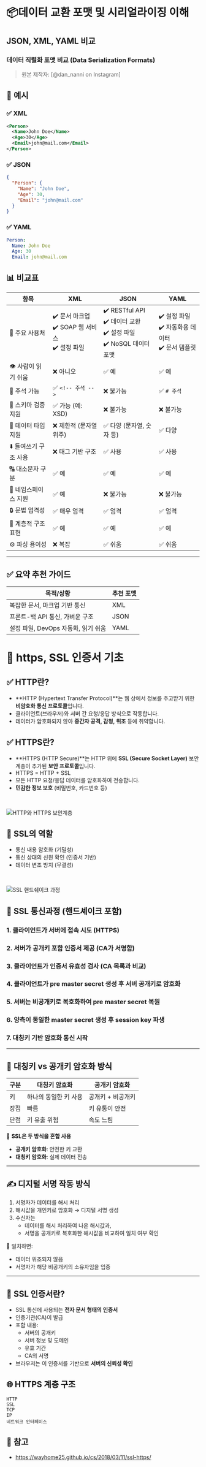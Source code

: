 # 📦데이터 교환 포맷 및 시리얼라이징 이해
##  JSON, XML, YAML 비교
###  데이터 직렬화 포맷 비교 (Data Serialization Formats)

> 원본 제작자: [@dan_nanni on Instagram]



## 🔹 예시

### ✅ XML
```xml
<Person>
  <Name>John Doe</Name>
  <Age>30</Age>
  <Email>john@mail.com</Email>
</Person>
```

### ✅ JSON
```json
{
  "Person": {
    "Name": "John Doe",
    "Age": 30,
    "Email": "john@mail.com"
  }
}
```

### ✅ YAML
```yaml
Person:
  Name: John Doe
  Age: 30
  Email: john@mail.com
```



## 📊 비교표

| 항목                     | XML                               | JSON                              | YAML                              |
|--------------------------|------------------------------------|-----------------------------------|-----------------------------------|
| 📌 주요 사용처           | ✔️ 문서 마크업                    <br>✔️ SOAP 웹 서비스               <br>✔️ 설정 파일                   | ✔️ RESTful API                    <br>✔️ 데이터 교환                  <br>✔️ 설정 파일                   <br>✔️ NoSQL 데이터 포맷          | ✔️ 설정 파일                    <br>✔️ 자동화용 데이터               <br>✔️ 문서 템플릿                |
| 👁 사람이 읽기 쉬움       | ❌ 아니오                          | ✅ 예                             | ✅ 예                             |
| 💬 주석 가능              | ✅ `<!-- 주석 -->`                | ❌ 불가능                         | ✅ `# 주석`                       |
| 🧪 스키마 검증 지원       | ✅ 가능 (예: XSD)                  | ❌ 불가능                         | ❌ 불가능                         |
| 🔢 데이터 타입 지원        | ❌ 제한적 (문자열 위주)            | ✅ 다양 (문자열, 숫자 등)         | ✅ 다양                           |
| ⬇️ 들여쓰기 구조 사용      | ❌ 태그 기반 구조                  | ✅ 사용                           | ✅ 사용                           |
| 🔠 대소문자 구분           | ✅ 예                              | ✅ 예                             | ✅ 예                             |
| 🧭 네임스페이스 지원       | ✅ 예                              | ❌ 불가능                         | ❌ 불가능                         |
| 🔒 문법 엄격성             | ✅ 매우 엄격                       | ✅ 엄격                           | ✅ 엄격                           |
| 🌲 계층적 구조 표현         | ✅ 예                              | ✅ 예                             | ✅ 예                             |
| ⚙️ 파싱 용이성             | ❌ 복잡                            | ✅ 쉬움                           | ✅ 쉬움                           |

---

## ✅ 요약 추천 가이드

| 목적/상황                         | 추천 포맷 |
|-----------------------------------|-----------|
| 복잡한 문서, 마크업 기반 통신     | XML       |
| 프론트-백 API 통신, 가벼운 구조    | JSON      |
| 설정 파일, DevOps 자동화, 읽기 쉬움 | YAML      |



# 🔐 https, SSL 인증서 기초



## ✅ HTTP란?
- **HTTP (Hypertext Transfer Protocol)**는 웹 상에서 정보를 주고받기 위한 **비암호화 통신 프로토콜**입니다.
- 클라이언트(브라우저)와 서버 간 요청/응답 방식으로 작동합니다.
- 데이터가 암호화되지 않아 **중간자 공격, 감청, 위조** 등에 취약합니다.



## ✅ HTTPS란?
- **HTTPS (HTTP Secure)**는 HTTP 위에 **SSL (Secure Socket Layer)** 보안 계층이 추가된 **보안 프로토콜**입니다.
- HTTPS = HTTP + SSL
- 모든 HTTP 요청/응답 데이터를 암호화하여 전송합니다.
- **민감한 정보 보호** (비밀번호, 카드번호 등)

<br>

![HTTP와 HTTPS 보안계층](https://i.imgur.com/4GHgl0T.png)

## 🔐 SSL의 역할
- 통신 내용 암호화 (기밀성)
- 통신 상대의 신원 확인 (인증서 기반)
- 데이터 변조 방지 (무결성)

<br>

![SSL 핸드쉐이크 과정](https://i.imgur.com/YIfy1wK.png)


## 🔑 SSL 통신과정 (핸드셰이크 포함)

### 1. 클라이언트가 서버에 접속 시도 (HTTPS)
### 2. 서버가 공개키 포함 인증서 제공 (CA가 서명함)
### 3. 클라이언트가 인증서 유효성 검사 (CA 목록과 비교)
### 4. 클라이언트가 pre master secret 생성 후 서버 공개키로 암호화
### 5. 서버는 비공개키로 복호화하여 pre master secret 복원
### 6. 양측이 동일한 master secret 생성 후 session key 파생
### 7. 대칭키 기반 암호화 통신 시작

---

## 🔐 대칭키 vs 공개키 암호화 방식

| 구분 | 대칭키 암호화 | 공개키 암호화 |
|------|----------------|----------------|
| 키 | 하나의 동일한 키 사용 | 공개키 + 비공개키 |
| 장점 | 빠름 | 키 유통이 안전 |
| 단점 | 키 유출 위험 | 속도 느림 |

🔁 **SSL은 두 방식을 혼합 사용**  
- **공개키 암호화**: 안전한 키 교환  
- **대칭키 암호화**: 실제 데이터 전송

---

## ✍️ 디지털 서명 작동 방식

1. 서명자가 데이터를 해시 처리
2. 해시값을 개인키로 암호화 → 디지털 서명 생성
3. 수신자는
   - 데이터를 해시 처리하여 나온 해시값과,
   - 서명을 공개키로 복호화한 해시값을
   비교하여 일치 여부 확인

📌 일치하면:
- 데이터 위조되지 않음
- 서명자가 해당 비공개키의 소유자임을 입증

---

## 🧾 SSL 인증서란?

- SSL 통신에 사용되는 **전자 문서 형태의 인증서**
- 인증기관(CA)이 발급
- 포함 내용:
  - 서버의 공개키
  - 서버 정보 및 도메인
  - 유효 기간
  - CA의 서명
- 브라우저는 이 인증서를 기반으로 **서버의 신뢰성 확인**



## 🌐 HTTPS 계층 구조

```
HTTP
SSL
TCP
IP
네트워크 인터페이스
```



## 📌 참고
- https://wayhome25.github.io/cs/2018/03/11/ssl-https/